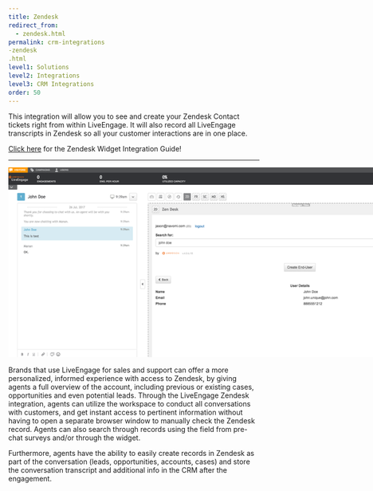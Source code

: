 ```yaml
---
title: Zendesk
redirect_from:
  - zendesk.html
permalink: crm-integrations
-zendesk
.html
level1: Solutions
level2: Integrations
level3: CRM Integrations
order: 50
---
```

This integration will allow you to see and create your Zendesk Contact tickets right from within LiveEngage. It will also record all LiveEngage transcripts in Zendesk so all your customer interactions are in one place.

<div class="inntertext configlink"><a href="https://s3-eu-west-1.amazonaws.com/ce-sr/CA/CRM+Integration+Guides/Zendesk+Integration+Guide.pdf" target="_blank">Click here</a> for the Zendesk Widget Integration Guide!</div>

<hr class="solutionshr" />

<img src="images/zen1.png" style="width:900px;max-width:900px;" alt="InAppOverview1">

Brands that use LiveEngage for sales and support can offer a more personalized, informed experience with access to Zendesk, by giving agents a full overview of the account, including previous or existing cases, opportunities and even potential leads. Through the LiveEngage Zendesk integration, agents can utilize the workspace to conduct all conversations with customers, and get instant access to pertinent information without having to open a separate browser window to manually check the Zendesk record. Agents can also search through records using the field from pre-chat surveys and/or through the widget.

Furthermore, agents have the ability to easily create records in Zendesk as part of the conversation (leads, opportunities, accounts, cases) and store the conversation transcript and additional info in the CRM after the engagement.
